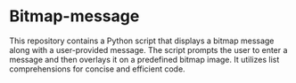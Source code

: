 # Bitmap-message
This repository contains a Python script that displays a bitmap message along with a user-provided message. The script prompts the user to enter a message and then overlays it on a predefined bitmap image. It utilizes list comprehensions for concise and efficient code.
